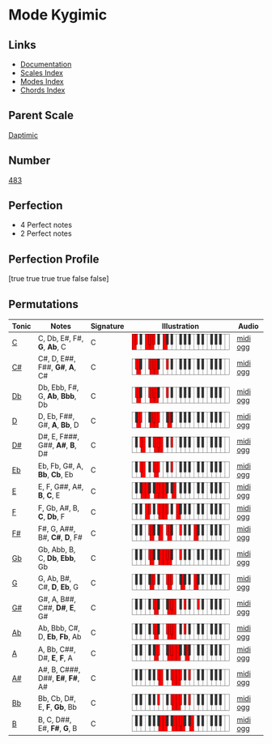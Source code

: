 # Mode Kygimic

## Links

- [Documentation](index.md)
- [Scales Index](Scales.md)
- [Modes Index](Modes.md)
- [Chords Index](Chords.md)

## Parent Scale

[Daptimic](ScaleDaptimic.md)

## Number

[483](https://ianring.com/musictheory/scales/483)

## Perfection

- 4 Perfect notes
- 2 Perfect notes

## Perfection Profile

[true true true true false false]

## Permutations

| Tonic | Notes | Signature | Illustration | Audio |
|-------|-------|-----------|--------------|-------|
| [C](ModeCNaturalKygimic.md) | C, Db, E#, F#, **G**, **Ab**, C | C | ![CNaturalKygimic](ModeCNaturalKygimic.png) | [midi](ModeCNaturalKygimic.mid) [ogg](ModeCNaturalKygimic.ogg) |
| [C#](ModeCSharpKygimic.md) | C#, D, E##, F##, **G#**, **A**, C# | C | ![CSharpKygimic](ModeCSharpKygimic.png) | [midi](ModeCSharpKygimic.mid) [ogg](ModeCSharpKygimic.ogg) |
| [Db](ModeDFlatKygimic.md) | Db, Ebb, F#, G, **Ab**, **Bbb**, Db | C | ![DFlatKygimic](ModeDFlatKygimic.png) | [midi](ModeDFlatKygimic.mid) [ogg](ModeDFlatKygimic.ogg) |
| [D](ModeDNaturalKygimic.md) | D, Eb, F##, G#, **A**, **Bb**, D | C | ![DNaturalKygimic](ModeDNaturalKygimic.png) | [midi](ModeDNaturalKygimic.mid) [ogg](ModeDNaturalKygimic.ogg) |
| [D#](ModeDSharpKygimic.md) | D#, E, F###, G##, **A#**, **B**, D# | C | ![DSharpKygimic](ModeDSharpKygimic.png) | [midi](ModeDSharpKygimic.mid) [ogg](ModeDSharpKygimic.ogg) |
| [Eb](ModeEFlatKygimic.md) | Eb, Fb, G#, A, **Bb**, **Cb**, Eb | C | ![EFlatKygimic](ModeEFlatKygimic.png) | [midi](ModeEFlatKygimic.mid) [ogg](ModeEFlatKygimic.ogg) |
| [E](ModeENaturalKygimic.md) | E, F, G##, A#, **B**, **C**, E | C | ![ENaturalKygimic](ModeENaturalKygimic.png) | [midi](ModeENaturalKygimic.mid) [ogg](ModeENaturalKygimic.ogg) |
| [F](ModeFNaturalKygimic.md) | F, Gb, A#, B, **C**, **Db**, F | C | ![FNaturalKygimic](ModeFNaturalKygimic.png) | [midi](ModeFNaturalKygimic.mid) [ogg](ModeFNaturalKygimic.ogg) |
| [F#](ModeFSharpKygimic.md) | F#, G, A##, B#, **C#**, **D**, F# | C | ![FSharpKygimic](ModeFSharpKygimic.png) | [midi](ModeFSharpKygimic.mid) [ogg](ModeFSharpKygimic.ogg) |
| [Gb](ModeGFlatKygimic.md) | Gb, Abb, B, C, **Db**, **Ebb**, Gb | C | ![GFlatKygimic](ModeGFlatKygimic.png) | [midi](ModeGFlatKygimic.mid) [ogg](ModeGFlatKygimic.ogg) |
| [G](ModeGNaturalKygimic.md) | G, Ab, B#, C#, **D**, **Eb**, G | C | ![GNaturalKygimic](ModeGNaturalKygimic.png) | [midi](ModeGNaturalKygimic.mid) [ogg](ModeGNaturalKygimic.ogg) |
| [G#](ModeGSharpKygimic.md) | G#, A, B##, C##, **D#**, **E**, G# | C | ![GSharpKygimic](ModeGSharpKygimic.png) | [midi](ModeGSharpKygimic.mid) [ogg](ModeGSharpKygimic.ogg) |
| [Ab](ModeAFlatKygimic.md) | Ab, Bbb, C#, D, **Eb**, **Fb**, Ab | C | ![AFlatKygimic](ModeAFlatKygimic.png) | [midi](ModeAFlatKygimic.mid) [ogg](ModeAFlatKygimic.ogg) |
| [A](ModeANaturalKygimic.md) | A, Bb, C##, D#, **E**, **F**, A | C | ![ANaturalKygimic](ModeANaturalKygimic.png) | [midi](ModeANaturalKygimic.mid) [ogg](ModeANaturalKygimic.ogg) |
| [A#](ModeASharpKygimic.md) | A#, B, C###, D##, **E#**, **F#**, A# | C | ![ASharpKygimic](ModeASharpKygimic.png) | [midi](ModeASharpKygimic.mid) [ogg](ModeASharpKygimic.ogg) |
| [Bb](ModeBFlatKygimic.md) | Bb, Cb, D#, E, **F**, **Gb**, Bb | C | ![BFlatKygimic](ModeBFlatKygimic.png) | [midi](ModeBFlatKygimic.mid) [ogg](ModeBFlatKygimic.ogg) |
| [B](ModeBNaturalKygimic.md) | B, C, D##, E#, **F#**, **G**, B | C | ![BNaturalKygimic](ModeBNaturalKygimic.png) | [midi](ModeBNaturalKygimic.mid) [ogg](ModeBNaturalKygimic.ogg) |
